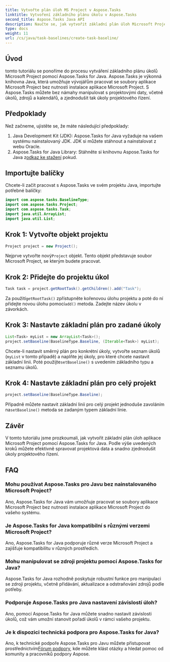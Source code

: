 ```yaml
---
title: Vytvořte plán úloh MS Project v Aspose.Tasks
linktitle: Vytvoření základního plánu úkolu v Aspose.Tasks
second_title: Aspose.Tasks Java API
description: Naučte se, jak vytvořit základní plán úloh Microsoft Project v Javě pomocí Aspose.Tasks, výkonné knihovny pro snadnou správu projektových dat.
type: docs
weight: 11
url: /cs/java/task-baselines/create-task-baseline/
---
```

## Úvod
tomto tutoriálu se ponoříme do procesu vytváření základního plánu úkolů Microsoft Project pomocí Aspose.Tasks for Java. Aspose.Tasks je výkonná knihovna Java, která umožňuje vývojářům pracovat se soubory aplikace Microsoft Project bez nutnosti instalace aplikace Microsoft Project. S Aspose.Tasks můžete bez námahy manipulovat s projektovými daty, včetně úkolů, zdrojů a kalendářů, a zjednodušit tak úkoly projektového řízení.
## Předpoklady
Než začneme, ujistěte se, že máte následující předpoklady:
1. Java Development Kit (JDK): Aspose.Tasks for Java vyžaduje na vašem systému nainstalovaný JDK. JDK si můžete stáhnout a nainstalovat z webu Oracle.
2.  Aspose.Tasks for Java Library: Stáhněte si knihovnu Aspose.Tasks for Java z[odkaz ke stažení](https://releases.aspose.com/tasks/java/) pokud.

## Importujte balíčky
Chcete-li začít pracovat s Aspose.Tasks ve svém projektu Java, importujte potřebné balíčky:
```java
import com.aspose.tasks.BaselineType;
import com.aspose.tasks.Project;
import com.aspose.tasks.Task;
import java.util.ArrayList;
import java.util.List;
```

## Krok 1: Vytvořte objekt projektu
```java
Project project = new Project();
```
 Nejprve vytvořte nový`Project` objekt. Tento objekt představuje soubor Microsoft Project, se kterým budete pracovat.
## Krok 2: Přidejte do projektu úkol
```java
Task task = project.getRootTask().getChildren().add("Task");
```
 Za použití`getRootTask()` zpřístupněte kořenovou úlohu projektu a poté do ní přidejte novou úlohu pomocí`add()` metoda. Zadejte název úkolu v závorkách.
## Krok 3: Nastavte základní plán pro zadané úkoly
```java
List<Task> myList = new ArrayList<Task>();
project.setBaseline(BaselineType.Baseline, (Iterable<Task>) myList);
```
Chcete-li nastavit směrný plán pro konkrétní úkoly, vytvořte seznam úkolů (`myList` v tomto případě) a naplňte jej úkoly, pro které chcete nastavit základní linii. Poté použijte`setBaseline()` s uvedením základního typu a seznamu úkolů.
## Krok 4: Nastavte základní plán pro celý projekt
```java
project.setBaseline(BaselineType.Baseline);
```
 Případně můžete nastavit základní linii pro celý projekt jednoduše zavoláním na`setBaseline()` metoda se zadaným typem základní linie.

## Závěr
V tomto tutoriálu jsme prozkoumali, jak vytvořit základní plán úloh aplikace Microsoft Project pomocí Aspose.Tasks for Java. Podle výše uvedených kroků můžete efektivně spravovat projektová data a snadno zjednodušit úkoly projektového řízení.
## FAQ
### Mohu používat Aspose.Tasks pro Javu bez nainstalovaného Microsoft Project?
Ano, Aspose.Tasks for Java vám umožňuje pracovat se soubory aplikace Microsoft Project bez nutnosti instalace aplikace Microsoft Project do vašeho systému.
### Je Aspose.Tasks for Java kompatibilní s různými verzemi Microsoft Project?
Ano, Aspose.Tasks for Java podporuje různé verze Microsoft Project a zajišťuje kompatibilitu v různých prostředích.
### Mohu manipulovat se zdroji projektu pomocí Aspose.Tasks for Java?
Aspose.Tasks for Java rozhodně poskytuje robustní funkce pro manipulaci se zdroji projektu, včetně přidávání, aktualizace a odstraňování zdrojů podle potřeby.
### Podporuje Aspose.Tasks pro Java nastavení závislostí úloh?
Ano, pomocí Aspose.Tasks for Java můžete snadno nastavit závislosti úkolů, což vám umožní stanovit pořadí úkolů v rámci vašeho projektu.
### Je k dispozici technická podpora pro Aspose.Tasks for Java?
 Ano, k technické podpoře Aspose.Tasks pro Javu můžete přistupovat prostřednictvím[Fórum podpory](https://forum.aspose.com/c/tasks/15), kde můžete klást otázky a hledat pomoc od komunity a pracovníků podpory Aspose.